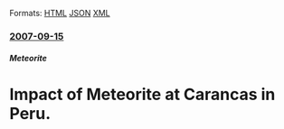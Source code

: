 
Formats: [HTML](/news/2007/09/15/impact-of-meteorite-at-carancas-in-peru.html)  [JSON](/news/2007/09/15/impact-of-meteorite-at-carancas-in-peru.json)  [XML](/news/2007/09/15/impact-of-meteorite-at-carancas-in-peru.xml)  

### [2007-09-15](/news/2007/09/15/index.md)

##### Meteorite
#  Impact of Meteorite at Carancas in Peru.




